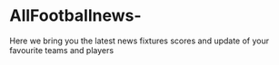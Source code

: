 # AllFootballnews-
Here we bring you the latest news fixtures scores and update of your favourite teams and players 
